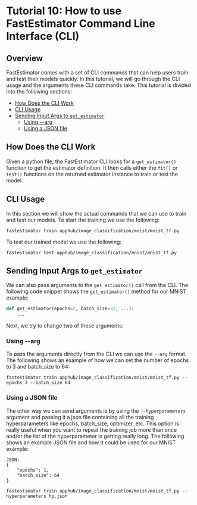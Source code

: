 # Tutorial 10: How to use FastEstimator Command Line Interface (CLI)

## Overview
FastEstimator comes with a set of CLI commands that can help users train and test their models quickly. In this tutorial, we will go through the CLI usage and the arguments these CLI commands take. This tutorial is divided into the following sections:

* [How Does the CLI Work](#t10intro)
* [CLI Usage](#t10usage)
* [Sending Input Args to `get_estimator`](#t10args)
    * [Using --arg](#t10arg)
    * [Using a JSON file](#t10json)

<a id='t10intro'></a>
## How Does the CLI Work
Given a python file, the FastEstimator CLI looks for a `get_estimator()` function to get the estimator definition. It then calls either the `fit()` or `test()` functions on the returned estimator instance to train or test the model.

<a id='t10usage'></a>
## CLI Usage
In this section we will show the actual commands that we can use to train and test our models. To start the training we use the following:

`fastestimator train apphub/image_classification/mnist/mnist_tf.py`

To test our trained model we use the following:

`fastestimator test apphub/image_classification/mnist/mnist_tf.py`

<a id='t10args'></a>
## Sending Input Args to `get_estimator`
We can also pass arguments to the `get_estimator()` call from the CLI. The following code snippet shows the `get_estimator()` method for our MNIST example:
```python
def get_estimator(epochs=2, batch_size=32, ...):
    ...
```

Next, we try to change two of these arguments:

<a id='t10arg'></a>
### Using --arg
To pass the arguments directly from the CLI we can use the `--arg` format. The following shows an example of how we can set the number of epochs to 3 and batch_size to 64:

`fastestimator train apphub/image_classification/mnist/mnist_tf.py --epochs 3 --batch_size 64`

<a id='t10json'></a>
### Using a JSON file
The other way we can send arguments is by using the `--hyperparameters` argument and passing it a json file containing all the training hyperparameters like epochs, batch_size, optimizer, etc. This option is really useful when you want to repeat the training job more than once and/or the list of the hyperparameter is getting really long. The following shows an example JSON file and how it could be used for our MNIST example:
```
JSON:
{
    "epochs": 1,
    "batch_size": 64
}
```
`fastestimator train apphub/image_classification/mnist/mnist_tf.py --hyperparameters hp.json`